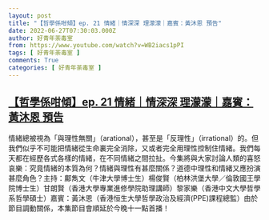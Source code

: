 ```yaml
---
layout: post
title: "【哲學係咁傾】ep. 21 情緒｜情深深 理濛濛｜嘉賓：黃沐恩 預告"
date: 2022-06-27T07:30:03.000Z
author: 好青年荼毒室
from: https://www.youtube.com/watch?v=WB2iacs1pPI
tags: [ 好青年荼毒室 ]
comments: True
categories: [ 好青年荼毒室 ]
---
```

<!--1656315003000-->
[【哲學係咁傾】ep. 21 情緒｜情深深 理濛濛｜嘉賓：黃沐恩 預告](https://www.youtube.com/watch?v=WB2iacs1pPI)
------

<div>
情緒總被視為「與理性無關」（arational），甚至是「反理性」（irrational）的。但我們似乎不可能把情緒從生命裏完全消除，又或者完全用理性控制住情緒。我們每天都在經歷各式各樣的情緒，在不同情緒之間拉扯。今集將與大家討論人類的喜怒哀樂：究竟情緒的本質為何？情緒與理性有甚麼關係？道德中理性和情緒又應扮演甚麼角色？主持：鄺雋文（牛津大學博士生）楊俊賢（柏林洪堡大學／倫敦國王學院博士生）甘朗賢（香港大學專業進修學院助理講師）黎家樂（香港中文大學哲學系哲學碩士）嘉賓：黃沐恩（香港恒生大學哲學政治及經濟(PPE)課程總監）由於節目調動關係，本集節目會順延於今晚十一點首播！
</div>
